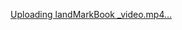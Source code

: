 [Uploading landMarkBook _video.mp4…](https://github.com/user-attachments/assets/426c6988-d2bf-42ee-957d-ede3ca54c6b7)
